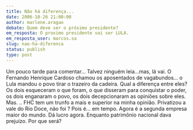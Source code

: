 ```yaml
---
title: Não há diferença...
date: 2006-10-26 21:00:00
author: marlene.aragao
debate: Quem deve ser o próximo presidente?
em_resposta: O proximo presidente vai ser LULA.
em_resposta_user: marcos.sa
slug: nao-ha-diferenca
status: publish 
type: post
---
```


Um pouco tarde para comentar... Talvez ninguém leia...mas, lá vai.
O Fernando Henrique Cardoso chamou os aposentados de vagabundos... o Lula mandou o povo tirar o trazeiro da cadeira. Qual a diferença entre eles? Os dois esqueceram o que foram, o que disseram para conquistar o poder, os dois enganaram o povo, os dois decepcionaram as opiniões sobre eles. Mas. .. FHC tem um trunfo a mais e superior na minha opinião. Privatizou a vale do Rio Doce, não foi ? Pois é... em tempo. Agora é a segunda empresa maior do mundo. Dá lucro agora. Enquanto patrimônio nacional dava prejuízo. Por que será?
